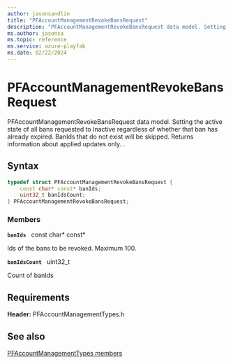 ```yaml
---
author: jasonsandlin
title: "PFAccountManagementRevokeBansRequest"
description: "PFAccountManagementRevokeBansRequest data model. Setting the active state of all bans requested to Inactive regardless of whether that ban has already expired. BanIds that do not exist will be skipped. Returns information about applied updates only. ."
ms.author: jasonsa
ms.topic: reference
ms.service: azure-playfab
ms.date: 02/22/2024
---
```


# PFAccountManagementRevokeBansRequest  

PFAccountManagementRevokeBansRequest data model. Setting the active state of all bans requested to Inactive regardless of whether that ban has already expired. BanIds that do not exist will be skipped. Returns information about applied updates only. .  

## Syntax  
  
```cpp
typedef struct PFAccountManagementRevokeBansRequest {  
    const char* const* banIds;  
    uint32_t banIdsCount;  
} PFAccountManagementRevokeBansRequest;  
```
  
### Members  
  
**`banIds`** &nbsp; const char* const*  
  
Ids of the bans to be revoked. Maximum 100.
  
**`banIdsCount`** &nbsp; uint32_t  
  
Count of banIds
  
  
## Requirements  
  
**Header:** PFAccountManagementTypes.h
  
## See also  
[PFAccountManagementTypes members](../pfaccountmanagementtypes_members.md)  

  
  
